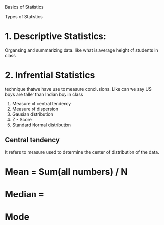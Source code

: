 
Basics of Statistics

Types of Statistics

# 1. Descriptive Statistics: 
Organsing and summarizing data. like what is average height of students in class
# 2. Infrential Statistics
technique thatwe have use to measure conclusions. Like can we say US boys are taller than Indian boy in class

1. Measure of central tendency
2. Measure of dispersion
3. Gausian distribution
4. Z - Score
5. Standard Normal distribution

## Central tendency
It refers to measure used to determine the center of distribution of the data.
# Mean = Sum(all numbers) / N
# Median = 
# Mode



